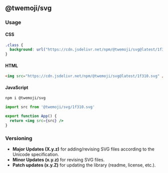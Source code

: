 ## @twemoji/svg

### Usage

#### CSS

```css
.class {
  background: url("https://cdn.jsdelivr.net/npm/@twemoji/svg@latest/1f310.svg");
}
```

#### HTML

```html
<img src="https://cdn.jsdelivr.net/npm/@twemoji/svg@latest/1f310.svg" />
```

#### JavaScript

```bash
npm i @twemoji/svg
```

```jsx
import src from '@twemoji/svg/1f310.svg'

export function App() {
  return <img src={src} />
}
```

### Versioning

- **Major Updates (X.y.z)** for adding/revising SVG files according to the Unicode specification.
- **Minor Updates (x.y.z)** for revising SVG files.
- **Patch updates (x.y.Z)** for updating the library (readme, license, etc.).
